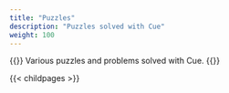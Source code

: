 ```yaml
---
title: "Puzzles"
description: "Puzzles solved with Cue"
weight: 100
---
```


{{<lead>}}
Various puzzles and problems solved with Cue.
{{</lead>}}

{{< childpages >}}


